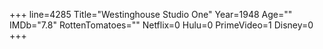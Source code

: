 +++
line=4285
Title="Westinghouse Studio One"
Year=1948
Age=""
IMDb="7.8"
RottenTomatoes=""
Netflix=0
Hulu=0
PrimeVideo=1
Disney=0
+++

